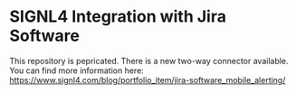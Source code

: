 # SIGNL4 Integration with Jira Software

This repository is pepricated. There is a new two-way connector available. You can find more information here:
https://www.signl4.com/blog/portfolio_item/jira-software_mobile_alerting/

